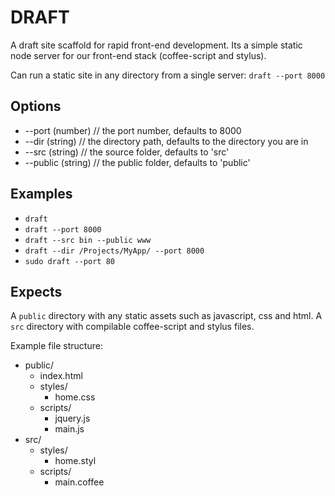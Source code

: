 DRAFT
=====

A draft site scaffold for rapid front-end development. Its a simple static node server for our front-end stack (coffee-script and stylus).

Can run a static site in any directory from a single server: `draft --port 8000`

Options
-------
* --port (number)   // the port number, defaults to 8000
* --dir (string)    // the directory path, defaults to the directory you are in
* --src (string)    // the source folder, defaults to 'src'
* --public (string) // the public folder, defaults to 'public'

Examples
--------

* `draft`
* `draft --port 8000`
* `draft --src bin --public www`
* `draft --dir /Projects/MyApp/ --port 8000`
* `sudo draft --port 80`

Expects
-------

A `public` directory with any static assets such as javascript, css
and html. A `src` directory with compilable coffee-script and stylus files.

Example file structure:

* public/
  * index.html
  * styles/
    * home.css
  * scripts/
    * jquery.js
    * main.js
* src/
  * styles/
    * home.styl
  * scripts/
    * main.coffee